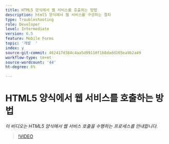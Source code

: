 ```yaml
---
title: HTML5 양식에서 웹 서비스를 호출하는 방법
description: html5 양식에서 웹 서비스를 구성하는 절차
type: Troubleshooting
role: Developer
level: Intermediate
version: 6.5
feature: Mobile Forms
topic: '개발  '
index: y
source-git-commit: 462417d384c4aa5d99110f1b8dadd165ea9b2a49
workflow-type: tm+mt
source-wordcount: '44'
ht-degree: 6%

---
```


# HTML5 양식에서 웹 서비스를 호출하는 방법

*이 비디오는 HTML5 양식에서 웹 서비스 호출을 수행하는 프로세스를 안내합니다.*

>[!VIDEO](https://video.tv.adobe.com/v/335505?quality=9&learn=on)
